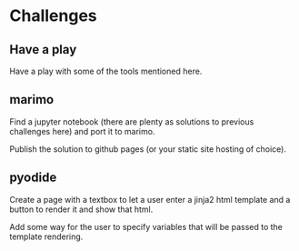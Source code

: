 # Challenges

## Have a play

Have a play with some of the tools mentioned here. 

## marimo

Find a jupyter notebook (there are plenty as solutions to previous challenges here) and port it to marimo.

Publish the solution to github pages (or your static site hosting of choice). 

## pyodide

Create a page with a textbox to let a user enter a jinja2 html template and a button to render it and show that html.

Add some way for the user to specify variables that will be passed to the template rendering. 

